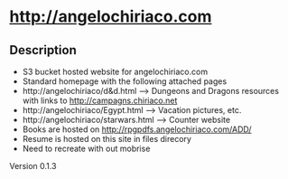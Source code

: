 # http://angelochiriaco.com
## Description
* S3 bucket hosted website for angelochiriaco.com
* Standard homepage with the following attached pages
* http://angelochiriaco/d&d.html --> Dungeons and Dragons resources with links to http://campagns.chiriaco.net
* http://angelochiriaco/Egypt.html --> Vacation pictures, etc.
* http://angelochiriaco/starwars.html --> Counter website
* Books are hosted on http://rpgpdfs.angelochiriaco.com/ADD/
* Resume is hosted on this site in files direcory
* Need to recreate with out mobrise

Version 0.1.3


